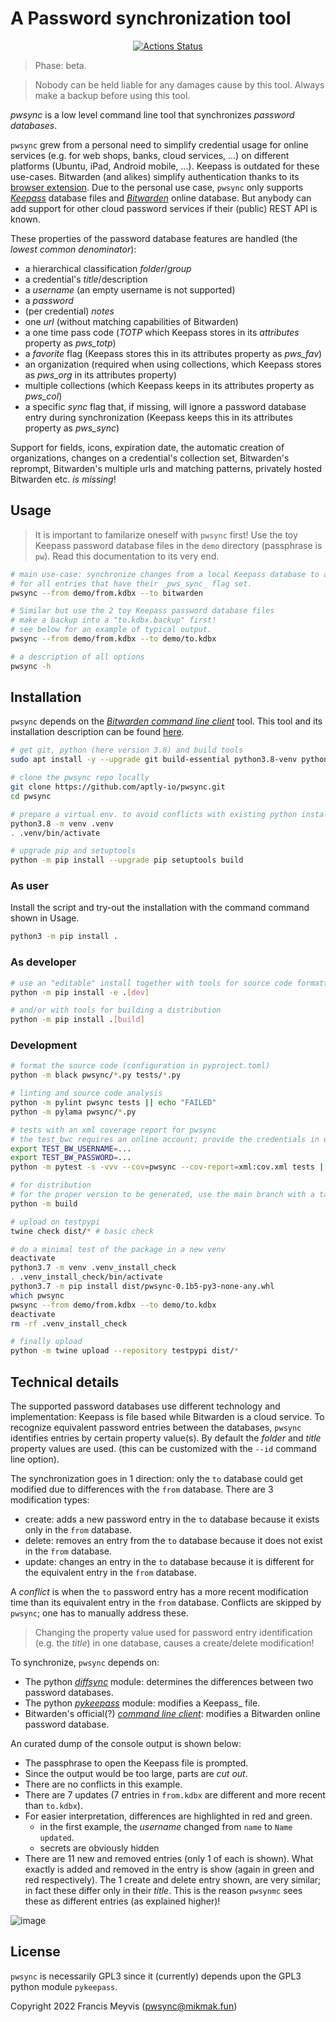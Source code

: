 # A Password synchronization tool

<p align="center">
<a href="https://github.com/aptly-io/pwsync/actions"><img alt="Actions Status" src="https://github.com/aptly-io/pwsync/workflows/CI/badge.svg"></a>
</p>


> Phase: beta.

> Nobody can be held liable for any damages cause by this tool.
> Always make a backup before using this tool.

_pwsync_ is a low level command line tool that synchronizes _password databases_.

`pwsync` grew from a personal need to simplify credential usage for online services
(e.g. for web shops, banks, cloud services, ...) 
on different platforms (Ubuntu, iPad, Android mobile, ...).
Keepass is outdated for these use-cases. 
Bitwarden (and alikes) simplify authentication thanks to its
[browser extension](https://bitwarden.com/help/article/getting-started-browserext/).
Due to the personal use case, `pwsync` only supports 
[_Keepass_](https://keepass.info/) database files
and [_Bitwarden_](https://bitwarden.com/) online database.
But anybody can add support for other cloud password services 
if their (public) REST API is known.

These properties of the password database features are handled (the _lowest common denominator_):

- a hierarchical classification _folder_/_group_
- a credential's _title_/description
- a _username_ (an empty username is not supported)
- a _password_
- (per credential) _notes_
- one _url_ (without matching capabilities of Bitwarden)
- a one time pass code (_TOTP_ which Keepass stores in its _attributes_ property as _pws_totp_)
- a _favorite_ flag (Keepass stores this in its attributes property as _pws_fav_)
- an organization (required when using collections, which Keepass stores as _pws_org_ in its attributes property)
- multiple collections (which Keepass keeps in its attributes property as _pws_col_)
- a specific _sync_ flag that, if missing, will ignore a password database entry during synchronization
  (Keepass keeps this in its attributes property as _pws_sync_)

Support for fields, icons, expiration date, the automatic creation of organizations,
changes on a credential's collection set, Bitwarden's reprompt, 
Bitwarden's multiple urls and matching patterns, privately hosted Bitwarden etc. _is missing_!

## Usage

> It is important to familarize oneself with `pwsync` first!
> Use the toy Keepass password database files in the `demo` directory (passphrase is `pw`).
> Read this documentation to its very end.

```bash
# main use-case: synchronize changes from a local Keepass database to an online Bitwarden database.
# for all entries that have their _pws_sync_ flag set.
pwsync --from demo/from.kdbx --to bitwarden

# Similar but use the 2 toy Keepass password database files
# make a backup into a "to.kdbx.backup" first!
# see below for an example of typical output.
pwsync --from demo/from.kdbx --to demo/to.kdbx

# a description of all options
pwsync -h
```

## Installation

`pwsync` depends on the [_Bitwarden command line client_](https://bitwarden.com/help/article/cli/) tool.
This tool and its installation description can be found
[here](https://bitwarden.com/help/article/cli/#download-and-install).

```bash
# get git, python (here version 3.8) and build tools
sudo apt install -y --upgrade git build-essential python3.8-venv python3.8-dev

# clone the pwsync repo locally
git clone https://github.com/aptly-io/pwsync.git
cd pwsync

# prepare a virtual env. to avoid conflicts with existing python installation(s)
python3.8 -m venv .venv
. .venv/bin/activate

# upgrade pip and setuptools
python -m pip install --upgrade pip setuptools build
```

### As user

Install the script and try-out the installation with the command command shown in Usage.

```bash
python3 -m pip install .
```

### As developer

```bash
# use an "editable" install together with tools for source code formatting, linting and testing
python -m pip install -e .[dev]

# and/or with tools for building a distribution
python -m pip install .[build]
```

### Development

```bash
# format the source code (configuration in pyproject.toml)
python -m black pwsync/*.py tests/*.py

# linting and source code analysis
python -m pylint pwsync tests || echo "FAILED"
python -m pylama pwsync/*.py

# tests with an xml coverage report for pwsync 
# the test_bwc requires an online account; provide the credentials in env. vars.
export TEST_BW_USERNAME=...
export TEST_BW_PASSWORD=...
python -m pytest -s -vvv --cov=pwsync --cov-report=xml:cov.xml tests || echo "FAILED"

# for distribution
# for the proper version to be generated, use the main branch with a tag like v0.1b5
python -m build

# upload on testpypi
twine check dist/* # basic check

# do a minimal test of the package in a new venv
deactivate
python3.7 -m venv .venv_install_check
. .venv_install_check/bin/activate
python3.7 -m pip install dist/pwsync-0.1b5-py3-none-any.whl
which pwsync
pwsync --from demo/from.kdbx --to demo/to.kdbx
deactivate
rm -rf .venv_install_check

# finally upload
python -m twine upload --repository testpypi dist/*
```

## Technical details

The supported password databases use different technology and implementation:
Keepass is file based while Bitwarden is a cloud service.
To recognize equivalent password entries between the databases,
`pwsync` identifies entries by certain property value(s).
By default the _folder_ and _title_ property values are used.
(this can be customized with the `--id` command line option).

The synchronization goes in 1 direction:
only the `to` database could get modified due to differences with the `from` database.
There are 3 modification types:
- create: adds a new password entry in the `to` database because it exists only in the `from` database.
- delete: removes an entry from the `to` database because it does not exist in the `from` database.
- update: changes an entry in the `to` database because it is different for the equivalent entry in the `from` database.

A _conflict_ is when the `to` password entry has a more recent modification time than
its equivalent entry in the `from` database.
Conflicts are skipped by `pwsync`; one has to manually address these.

> Changing the property value used for password entry identification (e.g. the _title_) in one database,
causes a create/delete modification!

To synchronize, `pwsync` depends on:
- The python [_diffsync_](https://pypi.org/project/diffsync/) module: determines the differences between two password databases.
- The python [_pykeepass_](https://pypi.org/project/pykeepass/) module: modifies a Keepass_ file.
- Bitwarden's official(?) [_command line client_](https://bitwarden.com/help/article/cli/): modifies a Bitwarden online password database.

An curated dump of the console output is shown below:
- The passphrase to open the Keepass file is prompted.
- Since the output would be too large, parts are _cut out_.
- There are no conflicts in this example.
- There are 7 updates (7 entries in `from.kdbx` are different and more recent than `to.kdbx`).
- For easier interpretation, differences are highlighted in red and green.
  - in the first example, the _username_ changed from `name` to `Name updated`.
  - secrets are obviously hidden
- There are 11 new and removed entries (only 1 of each is shown).
  What exactly is added and removed in the entry is show (again in green and red respectively).
  The 1 create and delete entry shown, are very similar; in fact these differ only in their _title_.
  This is the reason `pwsynmc` sees these as different entries (as explained higher)!

![image](docs/images/console_dump.png)

## License

`pwsync` is necessarily GPL3 since it (currently) depends upon the GPL3 python module `pykeepass`.

Copyright 2022 Francis Meyvis (pwsync@mikmak.fun)
